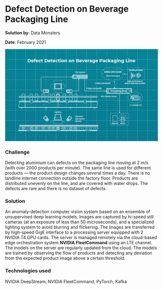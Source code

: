 # Defect Detection on Beverage Packaging Line

**Solution by**: Data Monsters

**Date**: February 2021

![Scheme](https://github.com/ml-patterns/ml-patterns/blob/main/business_cases/images/beverage_defects_detection.jpeg)

### Challenge

Detecting aluminium can defects on the packaging line moving at 2 m/s (with over 2000 products per minute). The same line is used for different products — the product design changes several times a day. There is no landline internet connection outside the factory floor. Products are distributed unevenly on the line, and are covered with water drops. The defects are rare and there is no dataset of defects.

### Solution

An anomaly-detection computer vision system based on an ensemble of unsupervised deep learning models. Images are captured by hi-speed still cameras (at an exposure of less than 50 microseconds), and a specialized lighting system to avoid blurring and flickering. The images are transferred by high-speed GigE interface to a processing server equipped with 2 NVIDIA T4 GPU cards. The server is managed remotely via the cloud-based edge orchestration system **NVIDIA FleetCommand** using an LTE channel. The models on the server are regularly updated from the cloud. The models are trained by observing the flow of products and detecting any deviation from the expected product image above a certain threshold.

### Technologies used

NVIDIA DeepStream, NVIDIA FleetCommand, PyTorch, Kafka
